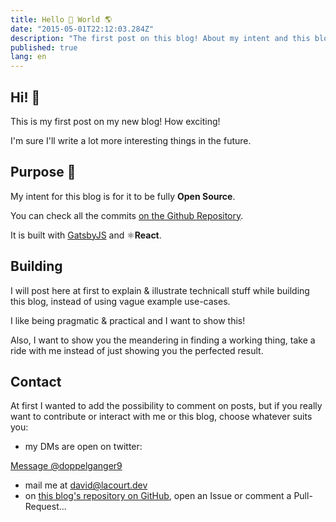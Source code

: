 ```yaml
---
title: Hello 👋 World 🌎
date: "2015-05-01T22:12:03.284Z"
description: "The first post on this blog! About my intent and this blog's purpose"
published: true
lang: en
---
```


## Hi! 👋

This is my first post on my new blog! How exciting!

I'm sure I'll write a lot more interesting things in the future.

## Purpose 🤔

My intent for this blog is for it to be fully **Open Source**.

You can check all the commits [on the Github Repository](https://github.com/doppelganger9/blog).

It is built with [GatsbyJS](https://www.gatsbyjs.org/) and ⚛️**React**.

## Building

I will post here at first to explain & illustrate technicall stuff while building this blog, instead of using vague example use-cases.

I like being pragmatic & practical and I want to show this!

Also, I want to show you the meandering in finding a working thing, take a ride with me instead of just showing you the perfected result.

## Contact

At first I wanted to add the possibility to comment on posts, but if you really want to contribute or interact with me or this blog, choose whatever suits you:

- my DMs are open on twitter:

<a href="https://twitter.com/messages/compose?recipient_id=48112723&ref_src=twsrc%5Etfw" class="twitter-dm-button" data-size="large" data-screen-name="doppelganger9" data-show-count="false">Message @doppelganger9</a>

- mail me at [david@lacourt.dev](mailto://david@lacourt.dev)
- on [this blog's repository on GitHub](https://github.com/doppelganger9/blog), open an Issue or comment a Pull-Request...
